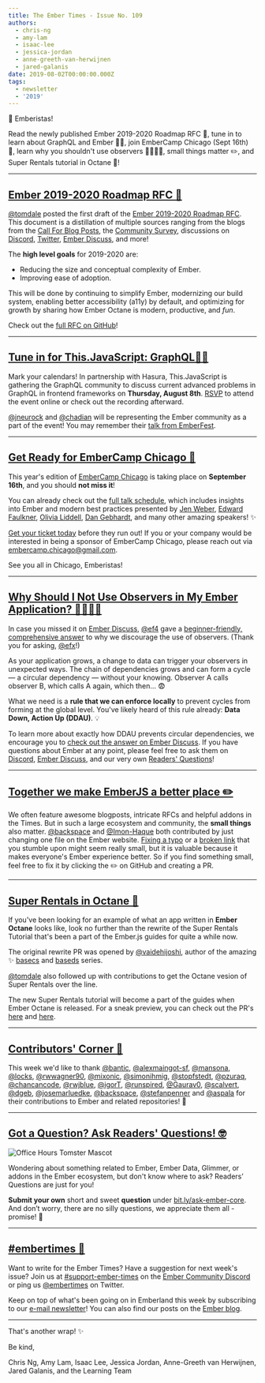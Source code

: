 ```yaml
---
title: The Ember Times - Issue No. 109
authors:
  - chris-ng
  - amy-lam
  - isaac-lee
  - jessica-jordan
  - anne-greeth-van-herwijnen
  - jared-galanis
date: 2019-08-02T00:00:00.000Z
tags:
  - newsletter
  - '2019'
---
```



🙌 Emberistas!

Read the newly published Ember 2019-2020 Roadmap RFC 🐹,
tune in to learn about GraphQL and Ember 👨‍💻,
join EmberCamp Chicago (Sept 16th) 🍕,
learn why you shouldn't use observers 🙋‍♀️🙋‍♂️,
small things matter ✏️,
and Super Rentals tutorial in Octane 🚀!

<!-- READMORE -->

---

## [Ember 2019-2020 Roadmap RFC 🐹](https://twitter.com/tomdale/status/1155909868907311110)

[@tomdale](https://github.com/tomdale) posted the first draft of the [Ember 2019-2020 Roadmap RFC](https://github.com/emberjs/rfcs/pull/519). This document is a distillation of multiple sources ranging from the blogs from the [Call For Blog Posts](https://blog.emberjs.com/2019/05/20/ember-2019-roadmap-call-for-posts.html), the [Community Survey](https://emberjs.com/ember-community-survey-2019/), discussions on [Discord](https://discordapp.com/invite/emberjs), [Twitter](https://twitter.com/hashtag/emberjs2019), [Ember Discuss](https://discuss.emberjs.com/), and more!

The **high level goals** for 2019-2020 are:

* Reducing the size and conceptual complexity of Ember.
* Improving ease of adoption.

This will be done by continuing to simplify Ember, modernizing our build system, enabling better accessibility (a11y) by default, and optimizing for growth by sharing how Ember Octane is modern, productive, and _fun_.

Check out the [full RFC on GitHub](https://github.com/emberjs/rfcs/pull/519)!

---

## [Tune in for This.JavaScript: GraphQL👨‍💻](https://www.thisdot.co/events/graphql-contributor-days-frameworks-edition)

 Mark your calendars! In partnership with Hasura, This.JavaScript is gathering the GraphQL community to discuss current advanced problems in GraphQL in frontend frameworks on **Thursday, August 8th**. [RSVP](https://www.thisdot.co/events/graphql-contributor-days-frameworks-edition) to attend the event online or check out the recording afterward.

 [@jneurock](https://github.com/jneurock) and [@chadian](https://github.com/chadian) will be representing the Ember community as a part of the event! You may remember their [talk from EmberFest](https://www.youtube.com/watch?v=kgfBexYbM68).

---

## [Get Ready for EmberCamp Chicago 🍕](http://embercamp.com/)

This year's edition of [EmberCamp Chicago](http://embercamp.com/) is taking place on **September 16th**, and you should **not miss it**!

You can already check out the [full talk schedule](http://embercamp.com/speakers), which includes insights into Ember and modern best practices presented by [Jen Weber](https://twitter.com/jwwweber), [Edward Faulkner](https://twitter.com/eaf4), [Olivia Liddell](https://twitter.com/oliravi), [Dan Gebhardt](https://twitter.com/dgeb), and many other amazing speakers! ✨

[Get your ticket today](https://www.eventbrite.com/e/embercamp-chicago-2019-registration-63595006376) before they run out! If you or your company would be interested in being a sponsor of EmberCamp Chicago, please reach out via [embercamp.chicago@gmail.com](mailto:embercamp.chicago@gmail.com).

See you all in Chicago, Emberistas!

---

## [Why Should I Not Use Observers in My Ember Application? 🙋‍♀️🙋‍♂️](https://discuss.emberjs.com/t/why-should-i-not-use-observers-in-my-ember-application/16868/3)

In case you missed it on [Ember Discuss](https://discuss.emberjs.com/), [@ef4](https://github.com/ef4) gave a [beginner-friendly, comprehensive answer](https://discuss.emberjs.com/t/why-should-i-not-use-observers-in-my-ember-application/16868/3) to why we discourage the use of observers. (Thank you for asking, [@efx](https://github.com/efx)!)

As your application grows, a change to data can trigger your observers in unexpected ways. The chain of dependencies grows and can form a cycle — a circular dependency — without your knowing. Observer A calls observer B, which calls A again, which then... 😨

What we need is a **rule that we can enforce locally** to prevent cycles from forming at the global level. You've likely heard of this rule already: **Data Down, Action Up (DDAU)**. 💡

To learn more about exactly how DDAU prevents circular dependencies, we encourage you to [check out the answer on Ember Discuss](https://discuss.emberjs.com/t/why-should-i-not-use-observers-in-my-ember-application/16868/3). If you have questions about Ember at any point, please feel free to ask them on [Discord](https://discordapp.com/invite/zT3asNS), [Ember Discuss](https://discuss.emberjs.com/), and our very own [Readers' Questions](https://docs.google.com/forms/d/e/1FAIpQLScqu7Lw_9cIkRtAiXKitgkAo4xX_pV1pdCfMJgIr6Py1V-9Og/viewform)!

---

## [Together we make EmberJS a better place ✏️](https://github.com/ember-learn/ember-website/pull/373)

We often feature awesome blogposts, intricate RFCs and helpful addons in the Times. But in such a large ecosystem and community, the **small things** also matter. [@backspace](https://github.com/backspace) and [@Imon-Haque](https://github.com/Imon-Haque) both contributed by just changing one file on the Ember website. [Fixing a typo](https://github.com/ember-learn/guides-source/pull/919) or a [broken link](https://github.com/ember-learn/ember-website/pull/373) that you stumble upon might seem really small, but it is valuable because it makes everyone's Ember experience better. So if you find something small, feel free to fix it by clicking the ✏️ on GitHub and creating a PR.

---

## [Super Rentals in Octane 🚀](https://github.com/ember-learn/super-rentals/pull/127)

If you've been looking for an example of what an app written in **Ember Octane** looks like, look no further than the rewrite of the Super Rentals Tutorial that's been a part of the Ember.js guides for quite a while now.

The original rewrite PR was opened by [@vaidehijoshi](https://github.com/vaidehijoshi), author of the amazing ✨ [basecs](https://github.com/vaidehijoshi/basecs-series) and [baseds](https://github.com/vaidehijoshi/baseds-series) series.

[@tomdale](https://github.com/tomdale) also followed up with contributions to get the Octane vesion of Super Rentals over the line.

The new Super Rentals tutorial will become a part of the guides when Ember Octane is released. For a sneak preview, you can check out the PR's [here](https://github.com/ember-learn/super-rentals/pull/127) and [here](https://github.com/ember-learn/super-rentals/pull/129).

---

## [Contributors' Corner 👏](https://guides.emberjs.com/release/contributing/repositories/)

<p>This week we'd like to thank <a href="https://github.com/bantic" target="gh-user">@bantic</a>, <a href="https://github.com/alexmaingot-sf" target="gh-user">@alexmaingot-sf</a>, <a href="https://github.com/mansona" target="gh-user">@mansona</a>, <a href="https://github.com/locks" target="gh-user">@locks</a>, <a href="https://github.com/rwwagner90" target="gh-user">@rwwagner90</a>, <a href="https://github.com/mixonic" target="gh-user">@mixonic</a>, <a href="https://github.com/simonihmig" target="gh-user">@simonihmig</a>, <a href="https://github.com/stopfstedt" target="gh-user">@stopfstedt</a>, <a href="https://github.com/pzuraq" target="gh-user">@pzuraq</a>, <a href="https://github.com/chancancode" target="gh-user">@chancancode</a>, <a href="https://github.com/rwjblue" target="gh-user">@rwjblue</a>, <a href="https://github.com/igorT" target="gh-user">@igorT</a>, <a href="https://github.com/runspired" target="gh-user">@runspired</a>, <a href="https://github.com/Gaurav0" target="gh-user">@Gaurav0</a>, <a href="https://github.com/scalvert" target="gh-user">@scalvert</a>, <a href="https://github.com/dgeb" target="gh-user">@dgeb</a>, <a href="https://github.com/josemarluedke" target="gh-user">@josemarluedke</a>, <a href="https://github.com/backspace" target="gh-user">@backspace</a>, <a href="https://github.com/stefanpenner" target="gh-user">@stefanpenner</a> and <a href="https://github.com/aspala" target="gh-user">@aspala</a> for their contributions to Ember and related repositories! 💖</p>

---

## [Got a Question? Ask Readers' Questions! 🤓](https://docs.google.com/forms/d/e/1FAIpQLScqu7Lw_9cIkRtAiXKitgkAo4xX_pV1pdCfMJgIr6Py1V-9Og/viewform)

<div class="blog-row">
  <img class="float-right small transparent padded" alt="Office Hours Tomster Mascot" title="Readers' Questions" src="/images/tomsters/officehours.png" />

  <p>Wondering about something related to Ember, Ember Data, Glimmer, or addons in the Ember ecosystem, but don't know where to ask? Readers’ Questions are just for you!</p>

<p><strong>Submit your own</strong> short and sweet <strong>question</strong> under <a href="https://bit.ly/ask-ember-core" target="rq">bit.ly/ask-ember-core</a>. And don’t worry, there are no silly questions, we appreciate them all - promise! 🤞</p>

</div>

---

## [#embertimes 📰](https://blog.emberjs.com/tags/newsletter.html)

Want to write for the Ember Times? Have a suggestion for next week's issue? Join us at [#support-ember-times](https://discordapp.com/channels/480462759797063690/485450546887786506) on the [Ember Community Discord](https://discordapp.com/invite/zT3asNS) or ping us [@embertimes](https://twitter.com/embertimes) on Twitter.

Keep on top of what's been going on in Emberland this week by subscribing to our [e-mail newsletter](https://the-emberjs-times.ongoodbits.com/)! You can also find our posts on the [Ember blog](https://emberjs.com/blog/tags/newsletter.html).

---

That's another wrap! ✨

Be kind,

Chris Ng, Amy Lam, Isaac Lee, Jessica Jordan, Anne-Greeth van Herwijnen, Jared Galanis, and the Learning Team
